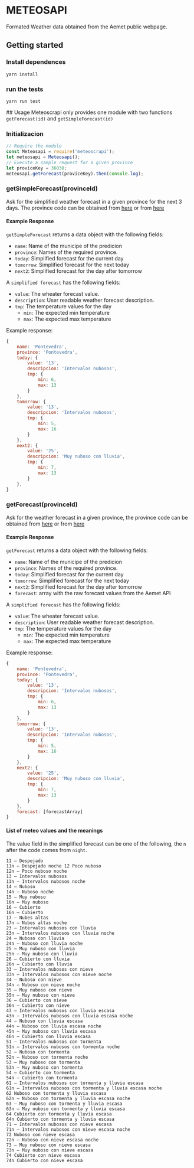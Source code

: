 # METEOSAPI

Formated Weather data obtained from the Aemet public webpage.


## Getting started


### Install dependences

    yarn install


### run the tests

    yarn run test


## Usage
Meteoscrapi only provides one module with two functions `getForecast(id)` and `getSimpleForecast(id)`

### Initializacion

```javascript
// Require the module
const Meteosapi = require('meteoscrapi');
let meteosapi = Meteosapi(); 
// Execute a sample request for a given province
let proviceKey = 36038;
meteosapi.getForecast(proviceKey).then(console.log);
```

### getSimpleForecast(provinceId)
Ask for the simplified weather forecast in a given province for the next 3 days. The province code can be obtained from [here](http://www.ine.es/jaxi/menu.do?type=pcaxis&path=/t20/e245/codmun&file=inebase)
or from [here](https://iagolast.github.io/pselect/)

#### Example Response

`getSimpleForecast` returns a data object with the following fields:

- `name`: Name of the municipe of the predicion
- `province`: Names of the required province.
- `today`: Simplified forecast for the current day
- `tomorrow`: Simplified forecast for the next today
- `next2`: Simplified forecast for the day after tomorrow


A `simplified forecast` has the following fields:

- `value`: The wheater forecast value.
- `description`: User readable weather forecast description.
- `tmp`: The temperature values for the day
    - `min`: The expected min temperature 
    - `max`: The expected max temperature 

Example response:

```javascript
{
    name: 'Pontevedra',
    province: 'Pontevedra',
    today: {
        value: '13',
        descripcion: 'Intervalos nubosos',
        tmp: {
            min: 6,
            max: 13
        }
    },
    tomorrow: {
        value: '13',
        descripcion: 'Intervalos nubosos',
        tmp: {
            min: 5,
            max: 16
        }
    },
    next2: {
        value: '25',
        descripcion: 'Muy nuboso con lluvia',
        tmp: {
            min: 7,
            max: 13
        }
    },
}
````

### getForecast(provinceId)
Ask for the weather forecast in a given province, the province code can be obtained from [here](http://www.ine.es/jaxi/menu.do?type=pcaxis&path=/t20/e245/codmun&file=inebase)
or from [here](https://iagolast.github.io/pselect/)

#### Example Response

`getForecast` returns a data object with the following fields:

- `name`: Name of the municipe of the predicion
- `province`: Names of the required province.
- `today`: Simplified forecast for the current day
- `tomorrow`: Simplified forecast for the next today
- `next2`: Simplified forecast for the day after tomorrow
- `forecast`: array with the raw forecast values from the Aemet API


A `simplified forecast` has the following fields:

- `value`: The wheater forecast value.
- `description`: User readable weather forecast description.
- `tmp`: The temperature values for the day
    - `min`: The expected min temperature 
    - `max`: The expected max temperature 
    

Example response:

```javascript
{
    name: 'Pontevedra',
    province: 'Pontevedra',
    today: {
        value: '13',
        descripcion: 'Intervalos nubosos',
        tmp: {
            min: 6,
            max: 13
        }
    },
    tomorrow: {
        value: '13',
        descripcion: 'Intervalos nubosos',
        tmp: {
            min: 5,
            max: 16
        }
    },
    next2: {
        value: '25',
        descripcion: 'Muy nuboso con lluvia',
        tmp: {
            min: 7,
            max: 13
        }
    },
    forecast: [forecastArray]
}
````

#### List of meteo values and the meanings
The value field in the simplified forecast can be one of the following, the `n` after the code comes from `night`.


    11 – Despejado
    11n – Despejado noche 12 Poco nuboso
    12n – Poco nuboso noche
    13 – Intervalos nubosos
    13n – Intervalos nubosos noche
    14 – Nuboso
    14n – Nuboso noche
    15 – Muy nuboso
    16n – Muy nuboso
    16 – Cubierto
    16n – Cubierto
    17 – Nubes altas
    17n – Nubes altas noche
    23 – Intervalos nubosos con lluvia
    23n – Intervalos nubosos con lluvia noche
    24 – Nuboso con lluvia
    24n – Nuboso con lluvia noche
    25 – Muy nuboso con lluvia
    25n – Muy nuboso con lluvia
    26 – Cubierto con lluvia
    26n – Cubierto con lluvia
    33 – Intervalos nubosos con nieve
    33n – Intervalos nubosos con nieve noche
    34 – Nuboso con nieve
    34n – Nuboso con nieve noche
    35 – Muy nuboso con nieve
    35n – Muy nuboso con nieve
    36 – Cubierto con nieve
    36n – Cubierto con nieve
    43 – Intervalos nubosos con lluvia escasa
    43n – Intervalos nubosos con lluvia escasa noche
    44 – Nuboso con lluvia escasa
    44n – Nuboso con lluvia escasa noche
    45n – Muy nuboso con lluvia escasa
    46n – Cubierto con lluvia escasa
    51 – Intervalos nubosos con tormenta
    51n – Intervalos nubosos con tormenta noche
    52 – Nuboso con tormenta
    52n – Nuboso con tormenta noche
    53 – Muy nuboso con tormenta
    53n – Muy nuboso con tormenta
    54 – Cubierto con tormenta
    54n – Cubierto con tormenta
    61 – Intervalos nubosos con tormenta y lluvia escasa
    61n – Intervalos nubosos con tormenta y lluvia escasa noche 
    62 Nuboso con tormenta y lluvia escasa
    62n – Nuboso con tormenta y lluvia escasa noche
    63 – Muy nuboso con tormenta y lluvia escasa
    63n – Muy nuboso con tormenta y lluvia escasa 
    64 Cubierto con tormenta y lluvia escasa 
    64n Cubierto con tormenta y lluvia escasa
    71 – Intervalos nubosos con nieve escasa
    71n – Intervalos nubosos con nieve escasa noche 
    72 Nuboso con nieve escasa
    72n – Nuboso con nieve escasa noche
    73 – Muy nuboso con nieve escasa
    73n – Muy nuboso con nieve escasa 
    74 Cubierto con nieve escasa
    74n Cubierto con nieve escasa